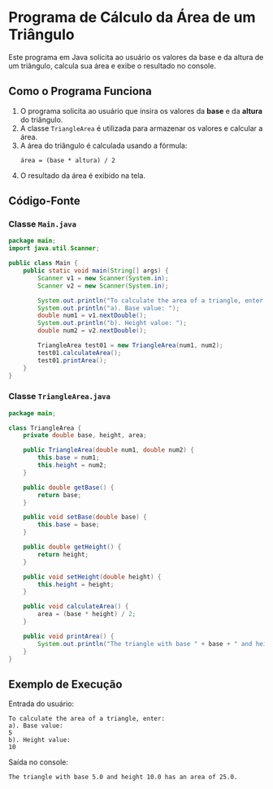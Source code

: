 # Programa de Cálculo da Área de um Triângulo

Este programa em Java solicita ao usuário os valores da base e da altura de um triângulo, calcula sua área e exibe o resultado no console.

## Como o Programa Funciona

1. O programa solicita ao usuário que insira os valores da **base** e da **altura** do triângulo.
2. A classe `TriangleArea` é utilizada para armazenar os valores e calcular a área.
3. A área do triângulo é calculada usando a fórmula:
   ```
   área = (base * altura) / 2
   ```
4. O resultado da área é exibido na tela.

## Código-Fonte

### Classe `Main.java`

```java
package main;
import java.util.Scanner;

public class Main {
    public static void main(String[] args) {
        Scanner v1 = new Scanner(System.in);
        Scanner v2 = new Scanner(System.in);

        System.out.println("To calculate the area of a triangle, enter:");
        System.out.println("a). Base value: ");
        double num1 = v1.nextDouble();
        System.out.println("b). Height value: ");
        double num2 = v2.nextDouble();

        TriangleArea test01 = new TriangleArea(num1, num2);
        test01.calculateArea();
        test01.printArea();
    }
}
```

### Classe `TriangleArea.java`

```java
package main;

class TriangleArea {
    private double base, height, area;

    public TriangleArea(double num1, double num2) {
        this.base = num1;
        this.height = num2;
    }

    public double getBase() {
        return base;
    }

    public void setBase(double base) {
        this.base = base;
    }

    public double getHeight() {
        return height;
    }

    public void setHeight(double height) {
        this.height = height;
    }

    public void calculateArea() {
        area = (base * height) / 2;
    }

    public void printArea() {
        System.out.println("The triangle with base " + base + " and height " + height + " has an area of " + area + ".\n");
    }
}
```

## Exemplo de Execução

Entrada do usuário:

```
To calculate the area of a triangle, enter:
a). Base value:
5
b). Height value:
10
```

Saída no console:

```
The triangle with base 5.0 and height 10.0 has an area of 25.0.
```
